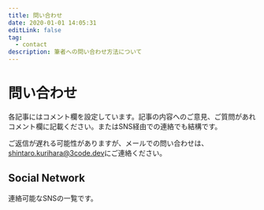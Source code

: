```yaml
---
title: 問い合わせ
date: 2020-01-01 14:05:31
editLink: false
tag:
  - contact
description: 筆者への問い合わせ方法について
---
```


# 問い合わせ
各記事にはコメント欄を設定しています。記事の内容へのご意見、ご質問があれコメント欄に記載ください。またはSNS経由での連絡でも結構です。

ご返信が遅れる可能性がありますが、メールでの問い合わせは、[shintaro.kurihara@3code.dev](mailto:shintaro.kurihara@3code.dev)にご連絡ください。

## Social Network
連絡可能なSNSの一覧です。

<LogoIconList />


